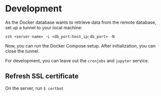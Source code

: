# Development
As the Docker database wants to retrieve data from the remote database, set up a tunnel to your local machine:
```shell
ssh <server-name> -L <db_port:host_ip:db_port> -N
```
Now, you can run the Docker Compose setup. After initialization, you can close the tunnel.
  
For development, you can leave out the `cronjobs` and `jupyter` service. 


## Refresh SSL certificate
On the server, run `$ certbot`
